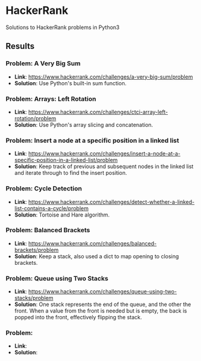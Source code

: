 # HackerRank
Solutions to HackerRank problems in Python3

## Results
### Problem: A Very Big Sum
- **Link**: https://www.hackerrank.com/challenges/a-very-big-sum/problem
- **Solution**: Use Python's built-in sum function.

### Problem: Arrays: Left Rotation
- **Link**: https://www.hackerrank.com/challenges/ctci-array-left-rotation/problem
- **Solution**: Use Python's array slicing and concatenation.

### Problem: Insert a node at a specific position in a linked list
- **Link**: https://www.hackerrank.com/challenges/insert-a-node-at-a-specific-position-in-a-linked-list/problem
- **Solution**: Keep track of previous and subsequent nodes in the linked list and iterate through to find the insert position.

### Problem: Cycle Detection
- **Link**: https://www.hackerrank.com/challenges/detect-whether-a-linked-list-contains-a-cycle/problem
- **Solution**: Tortoise and Hare algorithm.

### Problem: Balanced Brackets
- **Link**: https://www.hackerrank.com/challenges/balanced-brackets/problem
- **Solution**: Keep a stack, also used a dict to map opening to closing brackets.

### Problem: Queue using Two Stacks
- **Link**: https://www.hackerrank.com/challenges/queue-using-two-stacks/problem
- **Solution**: One stack represents the end of the queue, and the other the front. When a value from the front is needed but is empty, the back is popped into the front, effectively flipping the stack.

### Problem: 
- **Link**: 
- **Solution**: 

